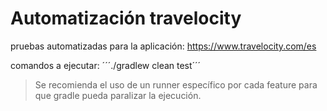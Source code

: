 # Automatización travelocity
pruebas automatizadas para la aplicación: https://www.travelocity.com/es

comandos a ejecutar: 
´´´./gradlew clean test´´´

> Se recomienda el uso de un runner específico por cada feature para que gradle pueda paralizar la ejecución.